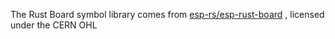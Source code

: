 The Rust Board symbol library comes from
[esp-rs/esp-rust-board](https://github.com/esp-rs/esp-rust-board)
, licensed under the CERN OHL
